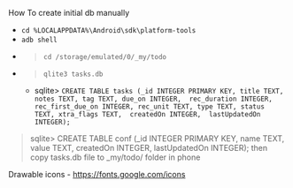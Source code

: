 How To create initial db manually

- `cd %LOCALAPPDATA%\Android\sdk\platform-tools`
- `adb shell`
- > `cd /storage/emulated/0/_my/todo`
- > `qlite3 tasks.db`
    - sqlite> `CREATE TABLE tasks (_id INTEGER PRIMARY KEY, title TEXT, notes TEXT, tag TEXT, due_on INTEGER,  rec_duration INTEGER, rec_first_due_on INTEGER, rec_unit TEXT, type TEXT, status TEXT, xtra_flags TEXT,  createdOn INTEGER,  lastUpdatedOn INTEGER);`
> sqlite> CREATE TABLE conf (_id INTEGER PRIMARY KEY, name TEXT, value TEXT, createdOn INTEGER,  lastUpdatedOn INTEGER);
then copy tasks.db file to _my/todo/ folder in phone



Drawable icons - https://fonts.google.com/icons
